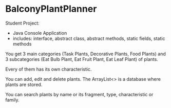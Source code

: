 # BalconyPlantPlanner
Student Project:

- Java Console Application
- includes: interface, abstract class, abstract methods, static fields, static methods

You get 3 main categories (Task Plants, Decorative Plants, Food Plants) and 3 subcategories (Eat Bulb Plant, Eat Fruit Plant, Eat Leaf Plant) of plants.

Every of them has its own characteristic.

You can add, edit and delete plants. The ArrayList<> is a database where plants are stored.

You can search plants by name or its fragment, type, characteristic or family.
